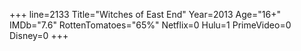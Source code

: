 +++
line=2133
Title="Witches of East End"
Year=2013
Age="16+"
IMDb="7.6"
RottenTomatoes="65%"
Netflix=0
Hulu=1
PrimeVideo=0
Disney=0
+++

